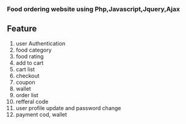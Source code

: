 <h3>Food ordering website using Php,Javascript,Jquery,Ajax</h3>

   Feature
  -------------------------

1.  user Authentication <br>
2.  food category <br>
3.  food rating <br>
4.  add to cart  <br>
5.  cart list <br>
6.  checkout  <br>
7.  coupon <br>
8.  wallet <br>
9.  order list <br>
10. refferal code <br>
11. user profile update and password change <br>
12. payment cod, wallet <br>
